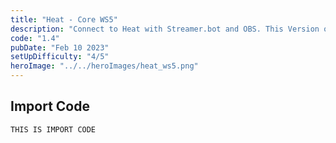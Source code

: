 ```yaml
---
title: "Heat - Core WS5"
description: "Connect to Heat with Streamer.bot and OBS. This Version only works with Websocket 5"
code: "1.4"
pubDate: "Feb 10 2023"
setUpDifficulty: "4/5"
heroImage: "../../heroImages/heat_ws5.png"
---
```


## Import Code

```bash
THIS IS IMPORT CODE
```
